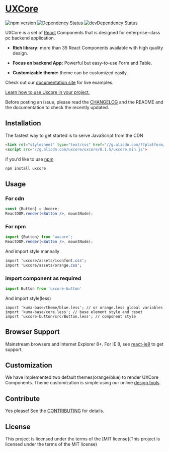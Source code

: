 # [UXCore](http://uxco.re/)

[![npm version](https://img.shields.io/npm/v/uxcore.svg?style=flat-square)](https://www.npmjs.com/package/uxcore) [![Dependency Status](https://img.shields.io/david/uxcore/uxcore.svg?label=deps&style=flat-square)](https://david-dm.org/uxcore/uxcore) [![devDependency Status](https://img.shields.io/david/dev/uxcore/uxcore.svg?label=devDeps&style=flat-square)](https://david-dm.org/uxcore/uxcore#info=devDependencies)

UXCore is a set of [React](http://facebook.github.io/react/) Components that is designed for enterprise-class pc backend application.

* **Rich library:** more than 35 React Components available with high quality design.

* **Focus on backend App:** Powerful but easy-to-use Form and Table.

* **Customizable theme:** theme can be customized easily.


Check out our [documentation site](http://uxco.re/) for live examples. 

[Learn how to use Uxcore in your project.](http://uxco.re/start/base/)

Before posting an issue, please read the [CHANGELOG](https://github.com/uxcore/uxcore/releases) and the README and the documentation to check the recently updated.


## Installation

The fastest way to get started is to serve JavaScript from the CDN

```html
<link rel="stylesheet" type="text/css" href="//g.alicdn.com/??platform/common/s/1.1/global/global.css,uxcore/uxcore-kuma/2.0.7/orange.min.css">
<script src="//g.alicdn.com/uxcore/uxcore/0.1.5/uxcore.min.js">
```

if you'd like to use [npm](npmjs.com)

```sh
npm install uxcore
```

## Usage

### For cdn

```jsx
const {Button} = Uxcore;
ReactDOM.render(<Button />, mountNode);
```

### For npm
```jsx
import {Button} from 'uxcore';
ReactDOM.render(<Button />, mountNode);
```

And import style mannally

```css
import 'uxcore/assets/iconfont.css';
import 'uxcore/assets/orange.css';
```

### import component as required

```jsx
import Button from 'uxcore-button'
```

And import style(less)

```less
import 'kuma-base/theme/blue.less'; // or orange.less global variables 
import 'kuma-base/core.less'; // base element style and reset
import 'uxcore-button/src/Button.less'; // component style
```


## Browser Support

Mainstream browsers and Internet Explorer 8+. For IE 8, see [react-ie8](https://github.com/xcatliu/react-ie8) to get support.  

## Customization

We have implemented two default themes(orange/blue) to render UXCore Components. Theme customization is simple using our online [design tools](http://uxco.re/theme/builder).

## Contribute

Yes please! See the [CONTRIBUTING](https://github.com/uxcore/uxcore/blob/master/CONTRIBUTING.md) for details.

## License

This project is licensed under the terms of the [MIT license](This project is licensed under the terms of the MIT license)





